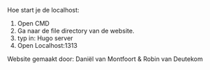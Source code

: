 Hoe start je de localhost:
1. Open CMD
2. Ga naar de file directory van de website.
3. typ in: Hugo server
4. Open Localhost:1313

Website gemaakt door: 
Daniël van Montfoort
&
Robin van Deutekom
